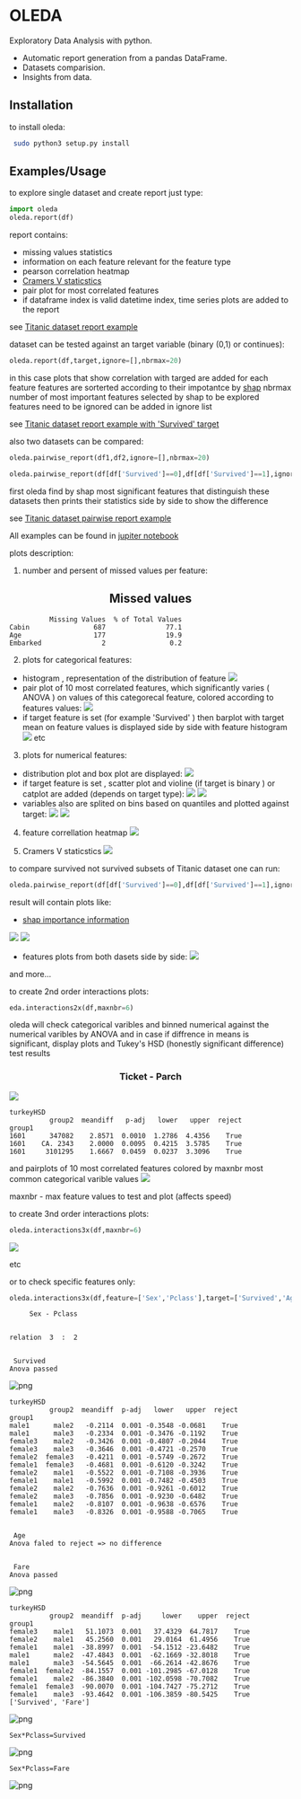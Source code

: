# OLEDA

 Exploratory Data Analysis with python.
 
- Automatic report generation from a pandas DataFrame.
- Datasets comparision.
- Insights from data.



Installation
------------------
to install oleda:
```bash
 sudo python3 setup.py install
```
Examples/Usage
--------

to explore single dataset and create report just type:
```python
import oleda
oleda.report(df)
```
report contains:
- missing values statistics
- information on each feature relevant for the feature type
- pearson correlation heatmap
- [Cramers V staticstics](https://stackoverflow.com/a/46498792/5863503)
- pair plot for most correlated features
- if dataframe index is valid datetime index, time series plots are added to the report

see  [Titanic dataset report example](README_files/Titanic_report.md)

dataset can be tested against an target variable (binary (0,1) or continues):  

```python
oleda.report(df,target,ignore=[],nbrmax=20)
```
in this case plots that show correlation with targed are added for each feature
features are sorterted according to their impotantce by [shap](https://github.com/slundberg/shap)
nbrmax number of most important features selected by shap to be explored
features need to be ignored can be added in ignore list 

see  [Titanic dataset report example with 'Survived' target](README_files/Titanic_report_tg.md)

also two datasets can be compared:
```python   
oleda.pairwise_report(df1,df2,ignore=[],nbrmax=20)
```

```python
oleda.pairwise_report(df[df['Survived']==0],df[df['Survived']==1],ignore=['Survived'])
```

first oleda find by shap most significant features that distinguish these datasets
then prints their statistics side by side to show the difference

see  [Titanic dataset pairwise report example](README_files/Titanic_report_pairwise.md)


All examples can be found in [jupiter notebook ](https://github.com/Banuba/oleda/blob/1ea82833d355a1cd45f52ea9376973600488629e/example/Titanic-oleda.ipynb)



plots description:

1. number and persent of missed values per feature:

<h2 align="center">Missed values</h2>
      
              Missing Values  % of Total Values
    Cabin                687               77.1
    Age                  177               19.9
    Embarked               2                0.2

2. plots for categorical features:
- histogram , representation of the distribution of feature
![](README_files/output_2_10.png)
- pair plot of 10 most correlated features, which significantly varies ( ANOVA ) on values of this categorecal feature, colored according to features values:
![](README_files/output_2_19.png)
- if target feature is set (for example 'Survived' ) then barplot with target mean on feature values is displayed side by side with feature histogram
![](README_files/output_3_25.png)
etc

3. plots for numerical features:
- distribution plot and box plot are displayed:
![](README_files/output_2_52.png)
- if target feature is set , scatter plot and violine (if target is binary ) or catplot are added (depends on target type):
![](README_files/output_33_38.png)
![](README_files/output_4_17.png)
- variables also are splited on bins based on quantiles and plotted against target:
![](README_files/output_4_23.png)
![](README_files/output_4_24.png)
 
4. feature correllation heatmap
![](README_files/output_2_74.png)

5. Cramers V staticstics
![](README_files/output_2_79.png)

to compare survived not survived subsets of Titanic dataset one can run:

```python   
oleda.pairwise_report(df[df['Survived']==0],df[df['Survived']==1],ignore=['Survived'])
```
result will contain plots like:
- [shap importance information](https://github.com/slundberg/shap)

![](README_files/output_7_4.png)
![](README_files/output_7_5.png)
- features plots from both dasets side by side:
![](README_files/output_7_24.png)

and more...

to create 2nd order interactions plots:
```python 
eda.interactions2x(df,maxnbr=6)
```
oleda will check categorical varibles and binned numerical against the numerical varibles by ANOVA
and in case if diffrence in means is significant, display plots and Tukey's HSD (honestly significant difference) test results

<h3 align="center">Ticket - Parch</h3>

![](README_files/output_4_149.png)


    turkeyHSD
              group2  meandiff   p-adj   lower   upper  reject
    group1                                                    
    1601      347082    2.8571  0.0010  1.2786  4.4356    True
    1601    CA. 2343    2.0000  0.0095  0.4215  3.5785    True
    1601     3101295    1.6667  0.0459  0.0237  3.3096    True
    
    
and pairplots of 10 most correlated features colored by maxnbr most common categorical varible values
![](README_files/output_4_151.png)

maxnbr - max feature values to test and plot (affects speed)

to create 3nd order interactions plots:
```python 
oleda.interactions3x(df,maxnbr=6)
```

![](README_files/output_5_209.png)

etc

or to check specific features only:

```python 
oleda.interactions3x(df,feature=['Sex','Pclass'],target=['Survived','Age','Fare'],maxnbr=10)
```


         Sex - Pclass
   
      
    relation  3  :  2
    
    
     Survived
    Anova passed


![png](README_files/output_10_4.png)


    turkeyHSD
              group2  meandiff  p-adj   lower   upper  reject
    group1                                                   
    male1      male2   -0.2114  0.001 -0.3548 -0.0681    True
    male1      male3   -0.2334  0.001 -0.3476 -0.1192    True
    female3    male2   -0.3426  0.001 -0.4807 -0.2044    True
    female3    male3   -0.3646  0.001 -0.4721 -0.2570    True
    female2  female3   -0.4211  0.001 -0.5749 -0.2672    True
    female1  female3   -0.4681  0.001 -0.6120 -0.3242    True
    female2    male1   -0.5522  0.001 -0.7108 -0.3936    True
    female1    male1   -0.5992  0.001 -0.7482 -0.4503    True
    female2    male2   -0.7636  0.001 -0.9261 -0.6012    True
    female2    male3   -0.7856  0.001 -0.9230 -0.6482    True
    female1    male2   -0.8107  0.001 -0.9638 -0.6576    True
    female1    male3   -0.8326  0.001 -0.9588 -0.7065    True
    
    
     Age
    Anova faled to reject => no difference 
    
    
     Fare
    Anova passed


![png](README_files/output_10_6.png)


    turkeyHSD
              group2  meandiff  p-adj     lower    upper  reject
    group1                                                      
    female3    male1   51.1073  0.001   37.4329  64.7817    True
    female2    male1   45.2560  0.001   29.0164  61.4956    True
    female1    male1  -38.8997  0.001  -54.1512 -23.6482    True
    male1      male2  -47.4843  0.001  -62.1669 -32.8018    True
    male1      male3  -54.5645  0.001  -66.2614 -42.8676    True
    female1  female2  -84.1557  0.001 -101.2985 -67.0128    True
    female1    male2  -86.3840  0.001 -102.0598 -70.7082    True
    female1  female3  -90.0070  0.001 -104.7427 -75.2712    True
    female1    male3  -93.4642  0.001 -106.3859 -80.5425    True
    ['Survived', 'Fare']

![png](README_files/output_10_8.png)

    Sex*Pclass=Survived

![png](README_files/output_10_10.png)

    Sex*Pclass=Fare

![png](README_files/output_10_12.png)


